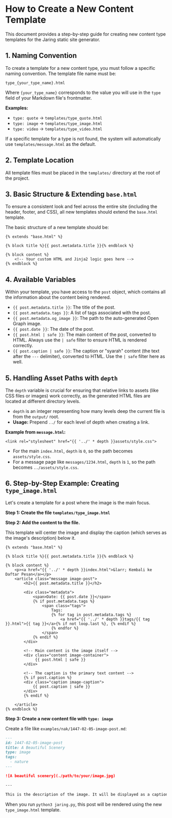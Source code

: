 # How to Create a New Content Template

This document provides a step-by-step guide for creating new content type templates for the Jaring static site generator.

## 1. Naming Convention

To create a template for a new content type, you must follow a specific naming convention. The template file name must be:

`type_{your_type_name}.html`

Where `{your_type_name}` corresponds to the value you will use in the `type` field of your Markdown file's frontmatter.

**Examples:**
*   `type: quote` -> `templates/type_quote.html`
*   `type: image` -> `templates/type_image.html`
*   `type: video` -> `templates/type_video.html`

If a specific template for a type is not found, the system will automatically use `templates/message.html` as the default.

## 2. Template Location

All template files must be placed in the `templates/` directory at the root of the project.

## 3. Basic Structure & Extending `base.html`

To ensure a consistent look and feel across the entire site (including the header, footer, and CSS), all new templates should extend the `base.html` template.

The basic structure of a new template should be:

```jinja
{% extends "base.html" %}

{% block title %}{{ post.metadata.title }}{% endblock %}

{% block content %}
    <!-- Your custom HTML and Jinja2 logic goes here -->
{% endblock %}
```

## 4. Available Variables

Within your template, you have access to the `post` object, which contains all the information about the content being rendered.

*   `{{ post.metadata.title }}`: The title of the post.
*   `{{ post.metadata.tags }}`: A list of tags associated with the post.
*   `{{ post.metadata.og_image }}`: The path to the auto-generated Open Graph image.
*   `{{ post.date }}`: The date of the post.
*   `{{ post.html | safe }}`: The main content of the post, converted to HTML. Always use the `| safe` filter to ensure HTML is rendered correctly.
*   `{{ post.caption | safe }}`: The caption or "syarah" content (the text after the `---` delimiter), converted to HTML. Use the `| safe` filter here as well.

## 5. Handling Asset Paths with `depth`

The `depth` variable is crucial for ensuring that relative links to assets (like CSS files or images) work correctly, as the generated HTML files are located at different directory levels.

*   `depth` is an integer representing how many levels deep the current file is from the `output/` root.
*   **Usage:** Prepend `../` for each level of depth when creating a link.

**Example from `message.html`:**
```jinja
<link rel="stylesheet" href="{{ '../' * depth }}assets/style.css">
```
*   For the main `index.html`, `depth` is `0`, so the path becomes `assets/style.css`.
*   For a message page like `messages/1234.html`, `depth` is `1`, so the path becomes `../assets/style.css`.

## 6. Step-by-Step Example: Creating `type_image.html`

Let's create a template for a post where the image is the main focus.

**Step 1: Create the file `templates/type_image.html`**

**Step 2: Add the content to the file.**

This template will center the image and display the caption (which serves as the image's description) below it.

```jinja
{% extends "base.html" %}

{% block title %}{{ post.metadata.title }}{% endblock %}

{% block content %}
    <p><a href="{{ '../' * depth }}index.html">&larr; Kembali ke Daftar Pesan</a></p>
    <article class="message image-post">
        <h2>{{ post.metadata.title }}</h2>
        
        <div class="metadata">
            <span>Date: {{ post.date }}</span>
            {% if post.metadata.tags %}
                <span class="tags">
                    Tags:
                    {% for tag in post.metadata.tags %}
                        <a href="{{ '../' * depth }}tags/{{ tag }}.html">{{ tag }}</a>{% if not loop.last %}, {% endif %}
                    {% endfor %}
                </span>
            {% endif %}
        </div>

        <!-- Main content is the image itself -->
        <div class="content image-container">
             {{ post.html | safe }}
        </div>

        <!-- The caption is the primary text content -->
        {% if post.caption %}
        <div class="caption image-caption">
            {{ post.caption | safe }}
        </div>
        {% endif %}

    </article>
{% endblock %}
```

**Step 3: Create a new content file with `type: image`**

Create a file like `examples/nak/1447-02-05-image-post.md`:

```markdown
---
id: 1447-02-05-image-post
title: A Beautiful Scenery
type: image
tags:
  - nature
---

![A beautiful scenery](./path/to/your/image.jpg)

---

This is the description of the image. It will be displayed as a caption below the image.
```

When you run `python3 jaring.py`, this post will be rendered using the new `type_image.html` template.
